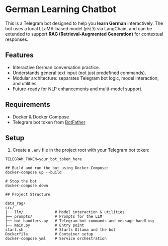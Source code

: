 # German Learning Chatbot

This is a Telegram bot designed to help you **learn German** interactively. The bot uses a local LLaMA-based model (`phi3`) via LangChain, and can be extended to support **RAG (Retrieval-Augmented Generation)** for contextual responses.

## Features

- Interactive German conversation practice.
- Understands general text input (not just predefined commands).
- Modular architecture: separates Telegram bot logic, model interaction, and utilities.
- Future-ready for NLP enhancements and multi-model support.

## Requirements

- Docker & Docker Compose
- Telegram bot token from [BotFather](https://t.me/BotFather)

## Setup

1. Create a `.env` file in the project root with your Telegram bot token:

```env
TELEGRAM_TOKEN=your_bot_token_here

## Build and run the bot using Docker Compose:
docker-compose up --build

# Stop the bot 
docker-compose down

## Project Structure

data_rag/
src/
|── llm/              # Model interaction & utilities
├── prompts/          # Prompts for the LLM
├── bot_handlers.py   # Telegram bot commands and message handling
├── main.py           # Entry point
start.sh              # Starts Ollama and the bot
Dockerfile            # Container setup
docker-compose.yml    # Service orchestration

